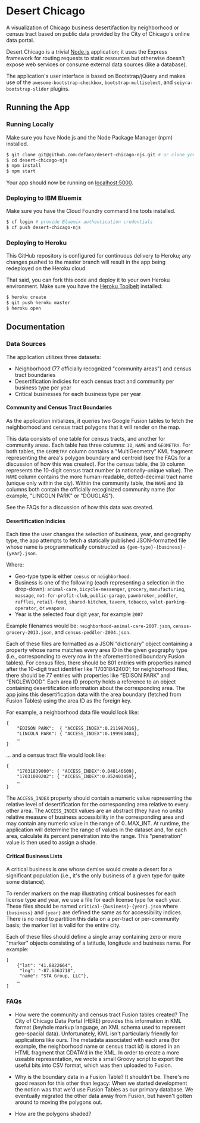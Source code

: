 # Desert Chicago

A visualization of Chicago business desertifaction by neighborhood or census tract based on public data provided by the City of Chicago's online data portal.

Desert Chicago is a trivial [Node.js](http://nodejs.org/) application; it uses the Express framework for routing requests to static resources but otherwise doesn't expose web services or consume external data sources (like a database). 

The application's user interface is based on Bootstrap/jQuery and makes use of the `awesome-bootstrap-checkbox`, `bootstrap-multiselect`, and `seiyra-bootstrap-slider` plugins. 

## Running the App

### Running Locally

Make sure you have Node.js and the Node Package Manager (npm) installed.

```sh
$ git clone git@github.com:defano/desert-chicago-njs.git # or clone your own fork
$ cd desert-chicago-njs
$ npm install
$ npm start
```

Your app should now be running on [localhost:5000](http://localhost:5000/).

### Deploying to IBM Bluemix

Make sure you have the Cloud Foundry command line tools installed.

```sh
$ cf login # provide Bluemix authentication credentials
$ cf push desert-chicago-njs
```

### Deploying to Heroku

This GitHub repository is configured for continuous delivery to Heroku; any changes pushed to the master branch will result in the app being redeployed on the Heroku cloud.

That said, you can fork this code and deploy it to your own Heroku environment. Make sure you have the [Heroku Toolbelt](https://toolbelt.heroku.com/) installed:

```sh
$ heroku create
$ git push heroku master
$ heroku open
```

## Documentation

### Data Sources

The application utilizes three datasets:

- Neighborhood (77 officially recognized "community areas") and census tract boundaries
- Desertification indicies for each census tract and community per business type per year
- Critical businesses for each business type per year

#### Community and Census Tract Boundaries

As the application initializes, it queries two Google Fusion tables to fetch the neighborhood and census tract polygons that it will render on the map.

This data consists of one table for census tracts, and another for community areas. Each table has three columns: `ID`, `NAME` and `GEOMETRY`. For both tables, the `GEOMETRY` column contains a "MultiGeometry" KML fragment representing the area's polygon boundary and centroid (see the FAQs for a discussion of how this was created). For the census table, the `ID` column represents the 10-digit census tract number (a nationally-unique value). The `NAME` column contains the more human-readable, dotted-decimal tract name (unique only within the ciy). Within the community table, the `NAME` and `ID` columns both contain the officially recoginized community name (for example, "LINCOLN PARK" or "DOUGLAS").

See the FAQs for a discussion of how this data was created.

#### Desertification Indicies

Each time the user changes the selection of business, year, and geography type, the app attempts to fetch a statically published JSON-formatted file whose name is programmatically constructed as `{geo-type}-{business}-{year}.json`.
 
Where:
- Geo-type type is either `census` or `neighborhood`.
- Business is one of the following (each representing a selection in the drop-down): `animal-care`, `bicycle-messenger`, `grocery`, `manufacturing`, `massage`, `not-for-profit-club`, `public-garage`, `pawnbroker`, `peddler`, `raffles`, `retail-food`, `shared-kitchen`, `tavern`, `tobacco`, `valet-parking-operator`,  or `weapons`.
- Year is the selected four digit year, for example `2007`

Example filenames would be: `neighborhood-animal-care-2007.json`, `census-grocery-2013.json`, and `census-peddler-2004.json`.
 
Each of these files are formatted as a JSON “dictionary” object containing a property whose name matches every area ID in the given geography type (i.e., corresponding to every row in the aforementioned boundary Fusion tables). For census files, there should be 801 entries with properties named after the 10-digit tract identifier like ‘17031842400’; for neighborhood files, there should be 77 entries with properties like “EDISON PARK” and “ENGLEWOOD”. Each area ID property holds a reference to an object containing desertification information about the corresponding area. The app joins this desertification data with the area boundary (fetched from Fusion Tables) using the area ID as the foreign key.
 
For example, a neighborhood data file would look like:

```
{
    "EDISON PARK":  { "ACCESS_INDEX":0.211987016},
    "LINCOLN PARK": { "ACCESS_INDEX":0.199903484},
    …
}
``` 
 
… and a census tract file would look like:
 
``` 
{
    "17031839000": { "ACCESS_INDEX":0.048146609},
    "17031080202": { "ACCESS_INDEX":0.052403459},
    …
}
``` 

The `ACCESS_INDEX` property should contain a numeric value representing the relative level of desertification for the corresponding area relative to every other area. The `ACCESS_INDEX` values are an abstract (they have no units) relative measure of business accessibility in the corresponding area and may contain any numeric value in the range of 0..MAX_INT. At runtime, the application will determine the range of values in the dataset and, for each area, calculate its percent penetration into the range. This "penetration" value is then used to assign a shade. 

#### Critical Business Lists

A critical business is one whose demise would create a desert for a significant population (i.e., it's the only business of a given type for quite some distance).

To render markers on the map illustrating critical businesses for each license type and year, we use a file for each license type for each year. These files should be named `critical-{business}-{year}.json` where `{business}` and `{year}` are defined the same as for accessibility indices. There is no need to partition this data on a per-tract or per-community basis; the marker list is valid for the entire city.
 
Each of these files should define a single array containing zero or more "marker" objects consisting of a latitude, longitude and business name. For example:

```
[
    {"lat": "41.8822664",
     "lng": "-87.6363718",
     "name": "STA Group, LLC"},
    …
]
```

### FAQs

- How were the community and census tract Fusion tables created? The City of Chicago Data Portal (HERE) provides this information in KML format (keyhole markup language, an XML schema used to represent geo-spacial data). Unfortunately, KML isn't particularly friendly for applications like ours. The metadata associated with each area (for example, the neighborhood name or census tract id) is stored in an HTML fragment that CDATA'd in the XML. In order to create a more useable representation, we wrote a small Groovy script to export the useful bits into CSV format, which was then uploaded to Fusion.

- Why is the boundary data in a Fusion Table? It shouldn't be. There's no good reason for this other than legacy: When we started development the notion was that we'd use Fusion Tables as our primary database. We eventually migrated the other data away from Fusion, but haven't gotten around to moving the polygons out. 

- How are the polygons shaded? 
